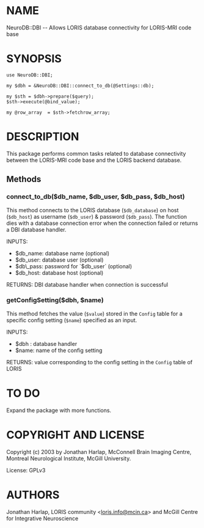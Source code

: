 # NAME

NeuroDB::DBI -- Allows LORIS database connectivity for LORIS-MRI code base

# SYNOPSIS

    use NeuroDB::DBI;

    my $dbh = &NeuroDB::DBI::connect_to_db(@Settings::db);

    my $sth = $dbh->prepare($query);
    $sth->execute(@bind_value);

    my @row_array  = $sth->fetchrow_array;

# DESCRIPTION

This package performs common tasks related to database connectivity between
the LORIS-MRI code base and the LORIS backend database.

## Methods

### connect\_to\_db($db\_name, $db\_user, $db\_pass, $db\_host)

This method connects to the LORIS database (`$db_database`) on host
(`$db_host`) as username (`$db_user`) & password (`$db_pass`). The function
dies with a database connection error when the connection failed or returns a
DBI database handler.

INPUTS:
  - $db\_name: database name (optional)
  - $db\_user: database user (optional)
  - $db\_pass: password for `$db_user` (optional)
  - $db\_host: database host (optional)

RETURNS: DBI database handler when connection is successful

### getConfigSetting($dbh, $name)

This method fetches the value (`$value`) stored in the `Config` table for a
specific config setting (`$name`) specified as an input.

INPUTS:
  - $dbh : database handler
  - $name: name of the config setting

RETURNS: value corresponding to the config setting in the `Config` table
         of LORIS

# TO DO

Expand the package with more functions.

# COPYRIGHT AND LICENSE

Copyright (c) 2003 by Jonathan Harlap, McConnell Brain Imaging Centre,
Montreal Neurological Institute, McGill University.

License: GPLv3

# AUTHORS

Jonathan Harlap,
LORIS community &lt;loris.info@mcin.ca> and McGill Centre for Integrative Neuroscience
